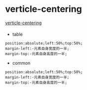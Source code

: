 # verticle-centering
[verticle-centering](http://vanseodesign.com/css/vertical-centering/)




####
* table
```
position:absolute;left:50%;top:50%;
margin-left:-元素自身宽度的一半;
margin-top:-元素自身高度的一半;
```


* common
```
position:absolute;left:50%;top:50%;
margin-left:-元素自身宽度的一半;
margin-top:-元素自身高度的一半;
```